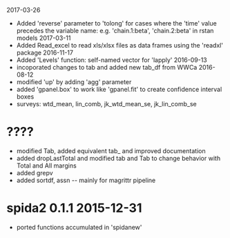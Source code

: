 2017-03-26
* Added 'reverse' parameter to 'tolong' for cases where the 'time' value precedes the variable name: e.g. 'chain.1:beta', 'chain.2:beta' in rstan models
2017-03-11
* Added Read_excel to read xls/xlsx files as data frames using the 'readxl' package
2016-11-17
* Added 'Levels' function: self-named vector for 'lapply'
2016-09-13
* incoporated changes to tab and added new tab_df from WWCa
2016-08-12
* modified 'up' by adding 'agg' parameter
* added 'gpanel.box' to work like 'gpanel.fit' to create confidence interval boxes
* surveys: wtd_mean, lin_comb, jk_wtd_mean_se, jk_lin_comb_se
# ????
* modified Tab, added equivalent tab_ and improved documentation
* added dropLastTotal and modified tab and Tab to change behavior with Total and All margins
* added grepv
* added sortdf, assn -- mainly for magrittr pipeline

# spida2 0.1.1 2015-12-31

* ported functions accumulated in 'spidanew'

